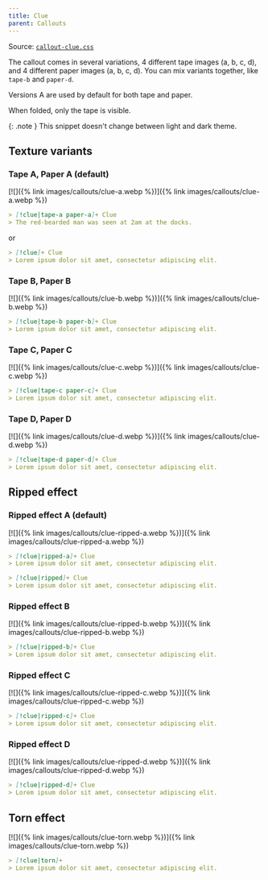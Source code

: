 ```yaml
---
title: Clue
parent: Callouts
---
```


Source: [`callout-clue.css`](https://github.com/ElsaTam/obsidian-fancy-a-story/blob/main/snippets/editor/callouts/callout-clue.css)

The callout comes in several variations, 4 different tape images (a, b, c, d), and 4 different paper images (a, b, c, d). You can mix variants together, like `tape-b` and `paper-d`.

Versions A are used by default for both tape and paper.

When folded, only the tape is visible.

{: .note }
This snippet doesn't change between light and dark theme.

## Texture variants

### Tape A, Paper A (default)

[![]({% link images/callouts/clue-a.webp %})]({% link images/callouts/clue-a.webp %})

```md
> [!clue|tape-a paper-a]+ Clue
> The red-bearded man was seen at 2am at the docks.
```

or

```markdown
> [!clue]+ Clue
> Lorem ipsum dolor sit amet, consectetur adipiscing elit.
```

### Tape B, Paper B

[![]({% link images/callouts/clue-b.webp %})]({% link images/callouts/clue-b.webp %})

```markdown
> [!clue|tape-b paper-b]+ Clue
> Lorem ipsum dolor sit amet, consectetur adipiscing elit.
```

### Tape C, Paper C

[![]({% link images/callouts/clue-c.webp %})]({% link images/callouts/clue-c.webp %})

```markdown
> [!clue|tape-c paper-c]+ Clue
> Lorem ipsum dolor sit amet, consectetur adipiscing elit.
```

### Tape D, Paper D

[![]({% link images/callouts/clue-d.webp %})]({% link images/callouts/clue-d.webp %})

```markdown
> [!clue|tape-d paper-d]+ Clue
> Lorem ipsum dolor sit amet, consectetur adipiscing elit.
```

## Ripped effect

### Ripped effect A (default)

[![]({% link images/callouts/clue-ripped-a.webp %})]({% link images/callouts/clue-ripped-a.webp %})

```markdown
> [!clue|ripped-a]+ Clue
> Lorem ipsum dolor sit amet, consectetur adipiscing elit.
```

```markdown
> [!clue|ripped]+ Clue
> Lorem ipsum dolor sit amet, consectetur adipiscing elit.
```

### Ripped effect B

[![]({% link images/callouts/clue-ripped-b.webp %})]({% link images/callouts/clue-ripped-b.webp %})

```markdown
> [!clue|ripped-b]+ Clue
> Lorem ipsum dolor sit amet, consectetur adipiscing elit.
```

### Ripped effect C

[![]({% link images/callouts/clue-ripped-c.webp %})]({% link images/callouts/clue-ripped-c.webp %})

```markdown
> [!clue|ripped-c]+ Clue
> Lorem ipsum dolor sit amet, consectetur adipiscing elit.
```

### Ripped effect D

[![]({% link images/callouts/clue-ripped-d.webp %})]({% link images/callouts/clue-ripped-d.webp %})

```markdown
> [!clue|ripped-d]+ Clue
> Lorem ipsum dolor sit amet, consectetur adipiscing elit.
```

## Torn effect

[![]({% link images/callouts/clue-torn.webp %})]({% link images/callouts/clue-torn.webp %})

```markdown
> [!clue|torn]+
> Lorem ipsum dolor sit amet, consectetur adipiscing elit.
```